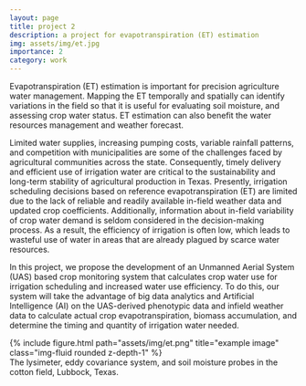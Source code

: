 ```yaml
---
layout: page
title: project 2
description: a project for evapotranspiration (ET) estimation 
img: assets/img/et.jpg
importance: 2
category: work
---
```


Evapotranspiration (ET) estimation is important for precision agriculture water management. Mapping the ET temporally and spatially can identify variations in the field so that it is useful for evaluating soil moisture, and assessing crop water status. ET estimation can also benefit the water resources management and weather forecast. 

Limited water supplies, increasing pumping costs, variable rainfall patterns, and competition with municipalities are some of the challenges faced by agricultural communities across the state. Consequently, timely delivery and efficient use of irrigation water are critical to the sustainability and long-term stability of agricultural production in Texas. Presently, irrigation scheduling decisions based on reference evapotranspiration (ET) are limited due to the lack of reliable and readily available in-field weather data and updated crop coefficients. Additionally, information about in-field variability of crop water demand is seldom considered in the decision-making process. As a result, the efficiency of irrigation is often low, which leads to wasteful use of water in areas that are already plagued by scarce water resources.

In this project, we propose the development of an Unmanned Aerial System (UAS) based crop monitoring system that calculates crop water use for irrigation scheduling and increased water use efficiency. To do this, our system will take the advantage of big data analytics and Artificial Intelligence (AI) on the UAS-derived phenotypic data and infield weather data to calculate actual crop evapotranspiration, biomass accumulation, and determine the timing and quantity of irrigation water needed.

<div class="row">
    <div class="col-sm mt-3 mt-md-0">
        {% include figure.html path="assets/img/et.png" title="example image" class="img-fluid rounded z-depth-1" %}
    </div>
</div>
<div class="caption">
    The lysimeter, eddy covariance system, and soil moisture probes in the cotton field, Lubbock, Texas. 
</div>

